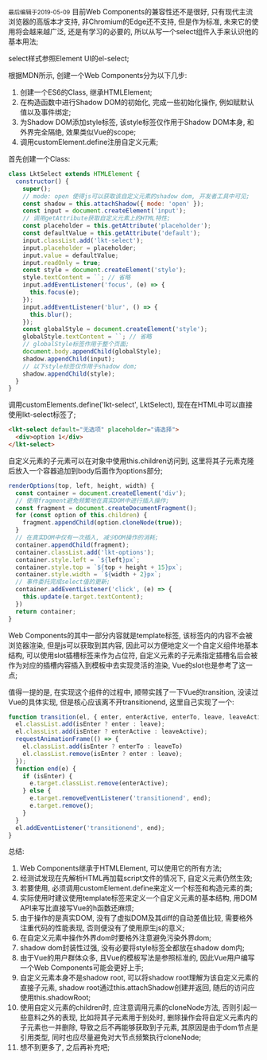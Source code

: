<small>最后编辑于2019-05-09</small>
目前Web Components的兼容性还不是很好, 只有现代主流浏览器的高版本才支持, 非Chromium的Edge还不支持, 但是作为标准, 未来它的使用将会越来越广泛, 还是有学习的必要的, 所以从写一个select组件入手来认识他的基本用法;

select样式参照Element UI的el-select;

根据MDN所示, 创建一个Web Components分为以下几步:
1. 创建一个ES6的Class, 继承HTMLElement;
2. 在构造函数中进行Shadow DOM的初始化, 完成一些初始化操作, 例如赋默认值以及事件绑定;
3. 为Shadow DOM添加style标签, 该style标签仅作用于Shadow DOM本身, 和外界完全隔绝, 效果类似Vue的scope;
4. 调用customElement.define注册自定义元素;

首先创建一个Class:
```javascript
class LktSelect extends HTMLElement {
  constructor() {
    super();
    // mode: open 使得js可以获取该自定义元素的shadow dom, 开发者工具中可见;
    const shadow = this.attachShadow({ mode: 'open' });
    const input = document.createElement('input');
    // 调用getAttribute获取自定义元素上的HTML特性;
    const placeholder = this.getAttribute('placeholder');
    const defaultValue = this.getAttribute('default');
    input.classList.add('lkt-select');
    input.placeholder = placeholder;
    input.value = defaultValue;
    input.readOnly = true;
    const style = document.createElement('style');
    style.textContent = ``; // 省略
    input.addEventListener('focus', (e) => {
      this.focus(e);
    });
    input.addEventListener('blur', () => {
      this.blur();
    });
    const globalStyle = document.createElement('style');
    globalStyle.textContent = ``; // 省略
    // globalStyle标签作用于整个页面;
    document.body.appendChild(globalStyle);
    shadow.appendChild(input);
    // 以下style标签仅作用于shadow dom;
    shadow.appendChild(style);
  }
}
```
调用customElements.define('lkt-select', LktSelect), 现在在HTML中可以直接使用lkt-select标签了;
```html
<lkt-select default="无选项" placeholder="请选择">
  <div>option 1</div>
</lkt-select>
```
自定义元素的子元素可以在对象中使用this.children访问到, 这里将其子元素克隆后放入一个容器追加到body后面作为options部分;
```javascript
renderOptions(top, left, height, width) {
  const container = document.createElement('div');
  // 使用fragment避免频繁地在真实DOM中进行插入操作;
  const fragment = document.createDocumentFragment();
  for (const option of this.children) {
    fragment.appendChild(option.cloneNode(true));
  }
  // 在真实DOM中仅有一次插入, 减少DOM操作的消耗;
  container.appendChild(fragment);
  container.classList.add('lkt-options');
  container.style.left = `${left}px`;
  container.style.top = `${top + height + 15}px`;
  container.style.width = `${width + 2}px`;
  // 事件委托完成select值的更新;
  container.addEventListener('click', (e) => {
    this.update(e.target.textContent);
  })
  return container;
}
```
Web Components的其中一部分内容就是template标签, 该标签内的内容不会被浏览器渲染, 但是js可以获取到其内容, 因此可以方便地定义一个自定义组件地基本结构, 可以使用slot插槽标签来作为占位符, 自定义元素的子元素指定插槽名后会被作为对应的插槽内容插入到模板中去实现灵活的渲染, Vue的slot也是参考了这一点;

值得一提的是, 在实现这个组件的过程中, 顺带实践了一下Vue的transition, 没读过Vue的具体实现, 但是核心应该离不开transitionend, 这里自己实现了一个:
```javascript
function transition(el, { enter, enterActive, enterTo, leave, leaveActive, leaveTo, isEnter }) {
  el.classList.add(isEnter ? enter : leave);
  el.classList.add(isEnter ? enterActive : leaveActive);
  requestAnimationFrame(() => {
    el.classList.add(isEnter ? enterTo : leaveTo)
    el.classList.remove(isEnter ? enter : leave);
  });
  function end(e) {
    if (isEnter) {
      e.target.classList.remove(enterActive);
    } else {
      e.target.removeEventListener('transitionend', end);
      e.target.remove();
    }
  }
  el.addEventListener('transitionend', end);
}
```
总结:
1. Web Components继承于HTMLElement, 可以使用它的所有方法;
2. 经测试发现在先解析HTML再加载script文件的情况下, 自定义元素仍然生效;
3. 若要使用, 必须调用customElement.define来定义一个标签和构造元素的类;
4. 实际使用时建议使用template标签来定义一个自定义元素的基本结构, 用DOM API来写比直接写Vue的h函数还麻烦;
5. 由于操作的是真实DOM, 没有了虚拟DOM及其diff的自动差值比较, 需要格外注重代码的性能表现, 否则便没有了使用原生js的意义;
6. 在自定义元素中操作外界dom时要格外注意避免污染外界dom;
7. shadow dom封装性过强, 没有必要将style标签全都放在shadow dom内;
8. 由于Vue的用户群体众多, 且Vue的模板写法是参照标准的, 因此Vue用户编写一个Web Components可能会更好上手;
9. 自定义元素本身不是shadow root, 可以将shadow root理解为该自定义元素的直接子元素, shadow root通过this.attachShadow创建并返回, 随后的访问应使用this.shadowRoot;
10. 使用自定义元素的children时, 应注意调用元素的cloneNode方法, 否则引起一些意料之外的表现, 比如将其子元素用于别处时, 删除操作会将自定义元素内的子元素也一并删除, 导致之后不再能够获取到子元素, 其原因是由于dom节点是引用类型, 同时也应尽量避免对大节点频繁执行cloneNode;
11. 想不到更多了, 之后再补充吧;
